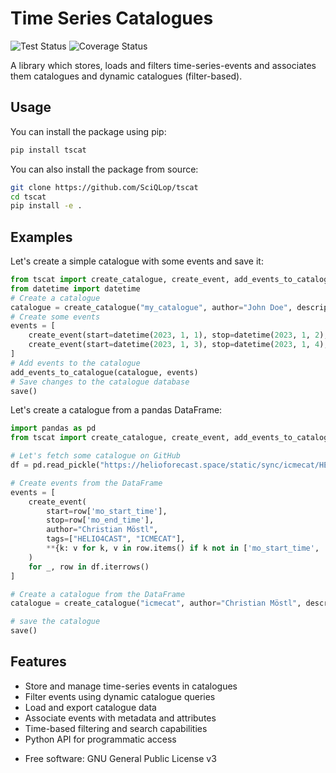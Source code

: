 # Time Series Catalogues

![Test Status](https://github.com/SciQLop/tscat/actions/workflows/test_main.yml/badge.svg)
![Coverage Status](https://codecov.io/gh/SciQLop/tscat/branch/main/graph/badge.svg)


A library which stores, loads and filters time-series-events and associates them catalogues and
dynamic catalogues (filter-based).

## Usage

You can install the package using pip:
```bash
pip install tscat
```
You can also install the package from source:
```bash
git clone https://github.com/SciQLop/tscat
cd tscat
pip install -e .
```

## Examples

Let's create a simple catalogue with some events and save it:

```python
from tscat import create_catalogue, create_event, add_events_to_catalogue, save
from datetime import datetime
# Create a catalogue
catalogue = create_catalogue("my_catalogue", author="John Doe", description="A sample catalogue", tags=["example", "sample"])
# Create some events
events = [
    create_event(start=datetime(2023, 1, 1), stop=datetime(2023, 1, 2), author="Alice", tags=["tag1", "tag2"]),
    create_event(start=datetime(2023, 1, 3), stop=datetime(2023, 1, 4), author="Bob", tags=["tag3"], some_custom_attribute="value1"),
]
# Add events to the catalogue
add_events_to_catalogue(catalogue, events)
# Save changes to the catalogue database
save()

```

Let's create a catalogue from a pandas DataFrame:
```python
import pandas as pd
from tscat import create_catalogue, create_event, add_events_to_catalogue, save

# Let's fetch some catalogue on GitHub
df = pd.read_pickle("https://helioforecast.space/static/sync/icmecat/HELIO4CAST_ICMECAT_v23_pandas.p")[0]

# Create events from the DataFrame
events = [
    create_event(
        start=row['mo_start_time'],
        stop=row['mo_end_time'],
        author="Christian Möstl",
        tags=["HELIO4CAST", "ICMECAT"],
        **{k: v for k, v in row.items() if k not in ['mo_start_time', 'mo_end_time']}
    )
    for _, row in df.iterrows()
]

# Create a catalogue from the DataFrame
catalogue = create_catalogue("icmecat", author="Christian Möstl", description="HELIO4CAST ICMECAT catalogue", tags=["HELIO4CAST", "ICMECAT"], events=events)

# save the catalogue
save()
```

## Features

- Store and manage time-series events in catalogues
- Filter events using dynamic catalogue queries
- Load and export catalogue data
- Associate events with metadata and attributes
- Time-based filtering and search capabilities
- Python API for programmatic access


* Free software: GNU General Public License v3

